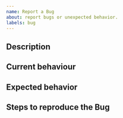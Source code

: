 ```yaml
---
name: Report a Bug
about: report bugs or unexpected behavior.
labels: bug
---
```


<!-- 
Thanks for your contribution! Please fill out this template as good as possible. 
Important: Contributing Guidelines can be found here: https://eclipse-tractusx.github.io/docs/oss/how-to-contribute
Checkout the repository README for process description. 
-->

## Description
<!-- A clear and concise description of what the bug is. Give as much hints as possible
- On which Environment did the bug occur
-->
## Current behaviour

## Expected behavior
<!-- A clear and concise description of what you expected to happen. -->

## Steps to reproduce the Bug
<!-- Please provide a clear procedure how to reproduce the bug. 
Important technical details: 
user information, screenshots, browser, app-version, environment, device, etc.
-->
